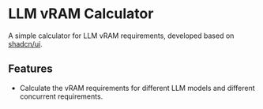# LLM vRAM Calculator

A simple calculator for LLM vRAM requirements, developed based on [shadcn/ui](https://ui.shadcn.com/).

## Features

- Calculate the vRAM requirements for different LLM models and different concurrent requirements.
